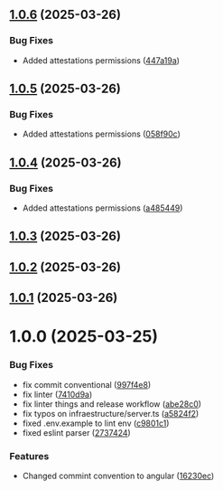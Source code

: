 ## [1.0.6](https://github.com/parraletz/express-typescript-service-template/compare/v1.0.5...v1.0.6) (2025-03-26)


### Bug Fixes

* Added attestations permissions ([447a19a](https://github.com/parraletz/express-typescript-service-template/commit/447a19a3c829e3b0e8e46b8638367bcfdfea374d))

## [1.0.5](https://github.com/parraletz/express-typescript-service-template/compare/v1.0.4...v1.0.5) (2025-03-26)


### Bug Fixes

* Added attestations permissions ([058f90c](https://github.com/parraletz/express-typescript-service-template/commit/058f90c1cf22214de741db9988068af5e9e6bd9a))

## [1.0.4](https://github.com/parraletz/express-typescript-service-template/compare/v1.0.3...v1.0.4) (2025-03-26)


### Bug Fixes

* Added attestations permissions ([a485449](https://github.com/parraletz/express-typescript-service-template/commit/a4854494df0725f21c170799680afb3e14a128b8))

## [1.0.3](https://github.com/parraletz/express-typescript-service-template/compare/v1.0.2...v1.0.3) (2025-03-26)

## [1.0.2](https://github.com/parraletz/express-typescript-service-template/compare/v1.0.1...v1.0.2) (2025-03-26)

## [1.0.1](https://github.com/parraletz/express-typescript-service-template/compare/v1.0.0...v1.0.1) (2025-03-26)

# 1.0.0 (2025-03-25)


### Bug Fixes

* fix commit conventional ([997f4e8](https://github.com/parraletz/express-typescript-service-template/commit/997f4e84027b8837f2376cab486a893c7acb7273))
* fix linter ([7410d9a](https://github.com/parraletz/express-typescript-service-template/commit/7410d9a6a5fff7745c1d49ff3eae255fc45f3666))
* fix linter things and release workflow ([abe28c0](https://github.com/parraletz/express-typescript-service-template/commit/abe28c0aef70ad57ec56849bc402f35ee678a658))
* fix typos on infraestructure/server.ts ([a5824f2](https://github.com/parraletz/express-typescript-service-template/commit/a5824f2e86380c94d97062894a5a75df73f08f3a))
* fixed .env.example to lint env ([c9801c1](https://github.com/parraletz/express-typescript-service-template/commit/c9801c1ca292e2858eae2d16007a738bb5ead215))
* fixed eslint parser ([2737424](https://github.com/parraletz/express-typescript-service-template/commit/273742459a724a692016d82aaa30a3b3157827a6))


### Features

* Changed commint convention to angular ([16230ec](https://github.com/parraletz/express-typescript-service-template/commit/16230ece7b7708dc0e3da8cf4a2c155934b81576))
